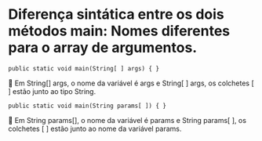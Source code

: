 # Diferença sintática entre os dois métodos main: Nomes diferentes para o array de argumentos.

    public static void main(String[ ] args) { }

🍄 Em String[] args, o nome da variável é args e String[ ] args, os colchetes [ ] estão junto ao tipo String.

    public static void main(String params[ ]) { }

🍄 Em String params[], o nome da variável é params e String params[ ], os colchetes [ ] estão junto ao nome da variável params.

